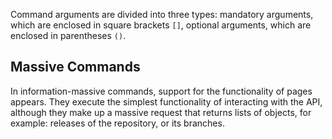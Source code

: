 Command arguments are divided into three types: mandatory arguments, which are enclosed in square brackets `[]`, optional arguments, which are enclosed in parentheses `()`.

## Massive Commands

In information-massive commands, support for the functionality of pages appears. They execute the simplest functionality of interacting with the API, although they make up a massive request that returns lists of objects, for example: releases of the repository, or its branches.